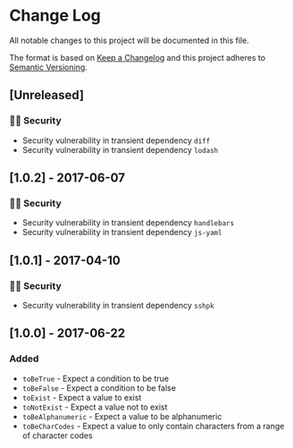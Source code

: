 # Change Log
All notable changes to this project will be documented in this file.

The format is based on [Keep a Changelog](http://keepachangelog.com/) and this project adheres to [Semantic Versioning](http://semver.org/).

## [Unreleased]

### :policeman: Security

- Security vulnerability in transient dependency `diff`
- Security vulnerability in transient dependency `lodash`

## [1.0.2] - 2017-06-07

### :policeman: Security

- Security vulnerability in transient dependency `handlebars`
- Security vulnerability in transient dependency `js-yaml`

## [1.0.1] - 2017-04-10

### :policeman: Security

- Security vulnerability in transient dependency `sshpk`

## [1.0.0] - 2017-06-22

### Added

- `toBeTrue` - Expect a condition to be true
- `toBeFalse` - Expect a condition to be false
- `toExist` - Expect a value to exist
- `toNotExist` - Expect a value not to exist
- `toBeAlphanumeric` - Expect a value to be alphanumeric
- `toBeCharCodes` - Expect a value to only contain characters from a range of character codes

